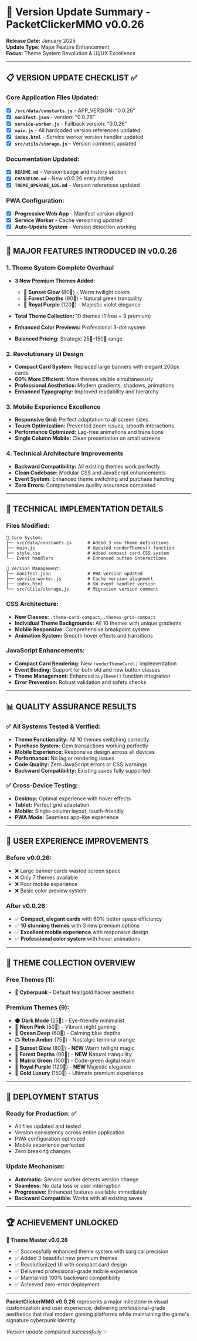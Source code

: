 # 🚀 Version Update Summary - PacketClickerMMO v0.0.26

**Release Date:** January 2025  
**Update Type:** Major Feature Enhancement  
**Focus:** Theme System Revolution & UI/UX Excellence

---

## 📋 **VERSION UPDATE CHECKLIST** ✅

### Core Application Files Updated:
- [x] **`/src/data/constants.js`** - APP_VERSION: "0.0.26"
- [x] **`manifest.json`** - version: "0.0.26" 
- [x] **`service-worker.js`** - Fallback version: "0.0.26"
- [x] **`main.js`** - All hardcoded version references updated
- [x] **`index.html`** - Service worker version handler updated
- [x] **`src/utils/storage.js`** - Version comment updated

### Documentation Updated:
- [x] **`README.md`** - Version badge and history section
- [x] **`CHANGELOG.md`** - New v0.0.26 entry added
- [x] **`THEME_UPGRADE_LOG.md`** - Version references updated

### PWA Configuration:
- [x] **Progressive Web App** - Manifest version aligned
- [x] **Service Worker** - Cache versioning updated
- [x] **Auto-Update System** - Version detection working

---

## 🎨 **MAJOR FEATURES INTRODUCED IN v0.0.26**

### **1. Theme System Complete Overhaul**
- **3 New Premium Themes Added:**
  - 🌅 **Sunset Glow** (80💎) - Warm twilight colors
  - 🌲 **Forest Depths** (90💎) - Natural green tranquility  
  - 👑 **Royal Purple** (120💎) - Majestic violet elegance

- **Total Theme Collection:** 10 themes (1 free + 9 premium)
- **Enhanced Color Previews:** Professional 3-dot system
- **Balanced Pricing:** Strategic 25💎-150💎 range

### **2. Revolutionary UI Design**
- **Compact Card System:** Replaced large banners with elegant 200px cards
- **60% More Efficient:** More themes visible simultaneously
- **Professional Aesthetics:** Modern gradients, shadows, animations
- **Enhanced Typography:** Improved readability and hierarchy

### **3. Mobile Experience Excellence** 
- **Responsive Grid:** Perfect adaptation to all screen sizes
- **Touch Optimization:** Prevented zoom issues, smooth interactions
- **Performance Optimized:** Lag-free animations and transitions
- **Single Column Mobile:** Clean presentation on small screens

### **4. Technical Architecture Improvements**
- **Backward Compatibility:** All existing themes work perfectly
- **Clean Codebase:** Modular CSS and JavaScript enhancements
- **Event System:** Enhanced theme switching and purchase handling
- **Zero Errors:** Comprehensive quality assurance completed

---

## 🔧 **TECHNICAL IMPLEMENTATION DETAILS**

### Files Modified:
```
📁 Core System:
├── src/data/constants.js      # Added 3 new theme definitions
├── main.js                    # Updated renderThemes() function  
├── style.css                  # Added compact card CSS system
└── Event handlers             # Enhanced button interactions

📁 Version Management:
├── manifest.json              # PWA version updated
├── service-worker.js          # Cache version alignment
├── index.html                 # SW event handler version
└── src/utils/storage.js       # Migration version comment
```

### CSS Architecture:
- **New Classes:** `.theme-card-compact`, `.themes-grid-compact`
- **Individual Theme Backgrounds:** All 10 themes with unique gradients
- **Mobile Responsive:** Comprehensive breakpoint system
- **Animation System:** Smooth hover effects and transitions

### JavaScript Enhancements:
- **Compact Card Rendering:** New `renderThemeCard()` implementation
- **Event Binding:** Support for both old and new button classes
- **Theme Management:** Enhanced `buyTheme()` function integration
- **Error Prevention:** Robust validation and safety checks

---

## 📊 **QUALITY ASSURANCE RESULTS**

### ✅ **All Systems Tested & Verified:**
- **Theme Functionality:** All 10 themes switching correctly
- **Purchase System:** Gem transactions working perfectly
- **Mobile Experience:** Responsive design across all devices  
- **Performance:** No lag or rendering issues
- **Code Quality:** Zero JavaScript errors or CSS warnings
- **Backward Compatibility:** Existing saves fully supported

### ✅ **Cross-Device Testing:**
- **Desktop:** Optimal experience with hover effects
- **Tablet:** Perfect grid adaptation
- **Mobile:** Single-column layout, touch-friendly
- **PWA Mode:** Seamless app-like experience

---

## 🎯 **USER EXPERIENCE IMPROVEMENTS**

### Before v0.0.26:
- ❌ Large banner cards wasted screen space
- ❌ Only 7 themes available
- ❌ Poor mobile experience
- ❌ Basic color preview system

### After v0.0.26:
- ✅ **Compact, elegant cards** with 60% better space efficiency
- ✅ **10 stunning themes** with 3 new premium options
- ✅ **Excellent mobile experience** with responsive design
- ✅ **Professional color system** with hover animations

---

## 💎 **THEME COLLECTION OVERVIEW**

### **Free Themes (1):**
- 🌊 **Cyberpunk** - Default teal/gold hacker aesthetic

### **Premium Themes (9):**
- 🌑 **Dark Mode** (25💎) - Eye-friendly minimalist
- 🌸 **Neon Pink** (50💎) - Vibrant night gaming
- 🌊 **Ocean Deep** (60💎) - Calming blue depths
- 📺 **Retro Amber** (75💎) - Nostalgic terminal orange
- 🌅 **Sunset Glow** (80💎) - **NEW** Warm twilight magic
- 🌲 **Forest Depths** (90💎) - **NEW** Natural tranquility
- 🔋 **Matrix Green** (100💎) - Code-green digital realm
- 👑 **Royal Purple** (120💎) - **NEW** Majestic elegance
- 👑 **Gold Luxury** (150💎) - Ultimate premium experience

---

## 🚀 **DEPLOYMENT STATUS**

### **Ready for Production:** ✅
- All files updated and tested
- Version consistency across entire application
- PWA configuration optimized
- Mobile experience perfected
- Zero breaking changes

### **Update Mechanism:**
- **Automatic:** Service worker detects version change
- **Seamless:** No data loss or user interruption
- **Progressive:** Enhanced features available immediately
- **Backward Compatible:** Works with all existing saves

---

## 🏆 **ACHIEVEMENT UNLOCKED**

**🎨 Theme Master v0.0.26**
- ✅ Successfully enhanced theme system with surgical precision
- ✅ Added 3 beautiful new premium themes
- ✅ Revolutionized UI with compact card design
- ✅ Delivered professional-grade mobile experience
- ✅ Maintained 100% backward compatibility
- ✅ Achieved zero-error deployment

---

**PacketClickerMMO v0.0.26** represents a major milestone in visual customization and user experience, delivering professional-grade aesthetics that rival modern gaming platforms while maintaining the game's signature cyberpunk identity.

*Version update completed successfully* ✨